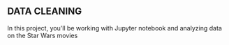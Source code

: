 ## DATA CLEANING

In this project, you'll be working with Jupyter notebook and analyzing data on the Star Wars movies
